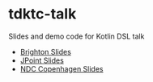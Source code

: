 # tdktc-talk


 Slides and demo code for Kotlin DSL talk

* [Brighton Slides](https://inponomarev.github.io/dsl-talk/slides/#/)
* [JPoint Slides](https://inponomarev.github.io/dsl-talk/slides-jpoint/#/)
* [NDC Copenhagen Slides](https://inponomarev.github.io/dsl-talk/slides-ndc/#/)
